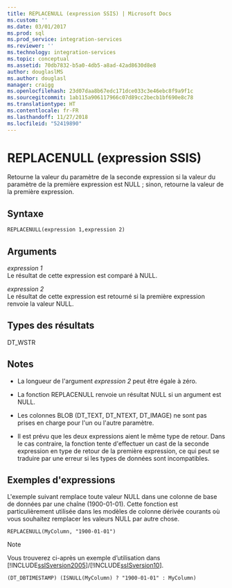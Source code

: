 ```yaml
---
title: REPLACENULL (expression SSIS) | Microsoft Docs
ms.custom: ''
ms.date: 03/01/2017
ms.prod: sql
ms.prod_service: integration-services
ms.reviewer: ''
ms.technology: integration-services
ms.topic: conceptual
ms.assetid: 70db7832-b5a0-4db5-a8ad-42ad8630d8e8
author: douglaslMS
ms.author: douglasl
manager: craigg
ms.openlocfilehash: 23d07daa8b67edc171dce033c3e46ebc8f9a9f1c
ms.sourcegitcommit: 1ab115a906117966c07d89cc2becb1bf690e8c78
ms.translationtype: HT
ms.contentlocale: fr-FR
ms.lasthandoff: 11/27/2018
ms.locfileid: "52419890"
---
```

# <a name="replacenull-ssis-expression"></a>REPLACENULL (expression SSIS)
  Retourne la valeur du paramètre de la seconde expression si la valeur du paramètre de la première expression est NULL ; sinon, retourne la valeur de la première expression.  
  
## <a name="syntax"></a>Syntaxe  
  
```vb  
REPLACENULL(expression 1,expression 2)  
```  
  
## <a name="arguments"></a>Arguments  
 *expression 1*  
 Le résultat de cette expression est comparé à NULL.  
  
 *expression 2*  
 Le résultat de cette expression est retourné si la première expression renvoie la valeur NULL.  
  
## <a name="result-types"></a>Types des résultats  
 DT_WSTR  
  
## <a name="remarks"></a>Notes   
  
-   La longueur de l'argument *expression 2* peut être égale à zéro.  
  
-   La fonction REPLACENULL renvoie un résultat NULL si un argument est NULL.  
  
-   Les colonnes BLOB (DT_TEXT, DT_NTEXT, DT_IMAGE) ne sont pas prises en charge pour l'un ou l'autre paramètre.  
  
-   Il est prévu que les deux expressions aient le même type de retour. Dans le cas contraire, la fonction tente d'effectuer un cast de la seconde expression en type de retour de la première expression, ce qui peut se traduire par une erreur si les types de données sont incompatibles.  
  
## <a name="expression-examples"></a>Exemples d'expressions  
 L'exemple suivant remplace toute valeur NULL dans une colonne de base de données par une chaîne (1900-01-01). Cette fonction est particulièrement utilisée dans les modèles de colonne dérivée courants où vous souhaitez remplacer les valeurs NULL par autre chose.  
  
```  
REPLACENULL(MyColumn, "1900-01-01")  
```  
  
> [!NOTE]  
>  Vous trouverez ci-après un exemple d’utilisation dans [!INCLUDE[ssISversion2005](../../includes/ssisversion2005-md.md)]/[!INCLUDE[ssISversion10](../../includes/ssisversion10-md.md)].  
  
```  
(DT_DBTIMESTAMP) (ISNULL(MyColumn) ? "1900-01-01" : MyColumn)   
```  
  
  
